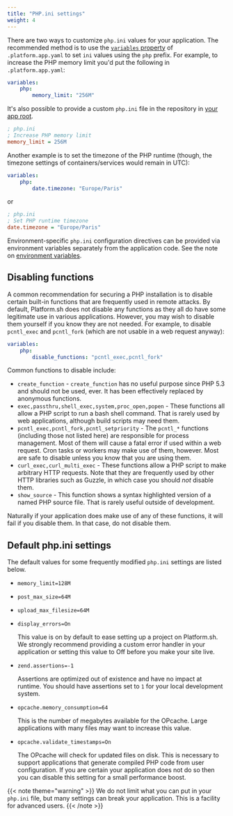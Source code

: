 ```yaml
---
title: "PHP.ini settings"
weight: 4
---
```


There are two ways to customize `php.ini` values for your application.
The recommended method is to use the [`variables` property](../../create-apps/app-reference.md#variables)
of `.platform.app.yaml` to set `ini` values using the `php` prefix.
For example, to increase the PHP memory limit you'd put the following in `.platform.app.yaml`:

```yaml
variables:
    php:
        memory_limit: "256M"
```

It's also possible to provide a custom `php.ini` file in the repository in [your app root](../../create-apps/app-reference.md#root-directory).

```ini
; php.ini
; Increase PHP memory limit
memory_limit = 256M
```

Another example is to set the timezone of the PHP runtime (though, the timezone settings of containers/services would remain in UTC):

```yaml
variables:
    php:
        date.timezone: "Europe/Paris"
```

or

```ini
; php.ini
; Set PHP runtime timezone
date.timezone = "Europe/Paris"
```

Environment-specific `php.ini` configuration directives can be provided via environment variables separately from the application code.
See the note on [environment variables](../../development/variables/_index.md#php-specific-variables).

## Disabling functions

A common recommendation for securing a PHP installation is to disable certain built-in functions that are frequently used in remote attacks.  By default, Platform.sh does not disable any functions as they all do have some legitimate use in various applications.  However, you may wish to disable them yourself if you know they are not needed.  For example, to disable `pcntl_exec` and `pcntl_fork` (which are not usable in a web request anyway):

```yaml
variables:
    php:
        disable_functions: "pcntl_exec,pcntl_fork"
```

Common functions to disable include:

* `create_function` - `create_function` has no useful purpose since PHP 5.3 and should not be used, ever.  It has been effectively replaced by anonymous functions.
* `exec,passthru,shell_exec,system,proc_open,popen` - These functions all allow a PHP script to run a bash shell command. That is rarely used by web applications, although build scripts may need them.
* `pcntl_exec,pcntl_fork,pcntl_setpriority` - The `pcntl_*` functions (including those not listed here) are responsible for process management.  Most of them will cause a fatal error if used within a web request.  Cron tasks or workers may make use of them, however.  Most are safe to disable unless you know that you are using them.
* `curl_exec,curl_multi_exec` - These functions allow a PHP script to make arbitrary HTTP requests.  Note that they are frequently used by other HTTP libraries such as Guzzle, in which case you should *not* disable them.
* `show_source` - This function shows a syntax highlighted version of a named PHP source file.  That is rarely useful outside of development.

Naturally if your application does make use of any of these functions, it will fail if you disable them.  In that case, do not disable them.

## Default php.ini settings

The default values for some frequently modified `php.ini` settings are listed below.

* `memory_limit=128M`
* `post_max_size=64M`
* `upload_max_filesize=64M`
* `display_errors=On`

    This value is on by default to ease setting up a project on Platform.sh. We strongly recommend providing a custom error handler in your application or setting this value to Off before you make your site live.
* `zend.assertions=-1`

    Assertions are optimized out of existence and have no impact at runtime. You should have assertions set to `1` for your local development system.
* `opcache.memory_consumption=64`

    This is the number of megabytes available for the OPcache. Large applications with many files may want to increase this value.
* `opcache.validate_timestamps=On`

    The OPcache will check for updated files on disk. This is necessary to support applications that generate compiled PHP code from user configuration. If you are certain your application does not do so then you can disable this setting for a small performance boost.

{{< note theme="warning" >}}
We do not limit what you can put in your `php.ini` file, but many settings can break your application. This is a facility for advanced users.
{{< /note >}}
